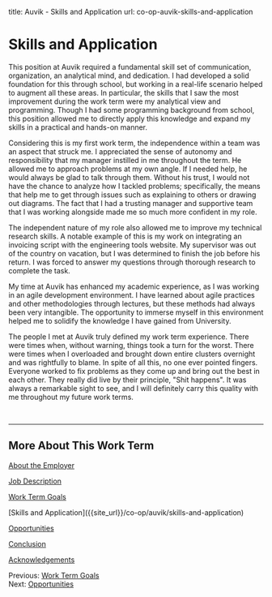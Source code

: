 title: Auvik - Skills and Application
url: co-op-auvik-skills-and-application

<h1 class="u-lead center">Skills and Application</h1>

This position at Auvik required a fundamental skill set of communication, organization, an analytical mind, and dedication. I had developed a solid foundation for this through school, but working in a real-life scenario helped to augment all these areas. In particular, the skills that I saw the most improvement during the work term were my analytical view and programming. Though I had some programming background from school, this position allowed me to directly apply this knowledge and expand my skills in a practical and hands-on manner.

Considering this is my first work term, the independence within a team was an aspect that struck me. I appreciated the sense of autonomy and responsibility that my manager instilled in me throughout the term. He allowed me to approach problems at my own angle. If I needed help, he would always be glad to talk through them. Without his trust, I would not have the chance to analyze how I tackled problems; specifically, the means that help me to get through issues such as explaining to others or drawing out diagrams. The fact that I had a trusting manager and supportive team that I was working alongside made me so much more confident in my role.

The independent nature of my role also allowed me to improve my technical research skills. A notable example of this is my work on integrating an invoicing script with the engineering tools website. My supervisor was out of the country on vacation, but I was determined to finish the job before his return. I was forced to answer my questions through thorough research to complete the task.

My time at Auvik has enhanced my academic experience, as I was working in an agile development environment. I have learned about agile practices and other methodologies through lectures, but these methods had always been very intangible. The opportunity to immerse myself in this environment helped me to solidify the knowledge I have gained from University.

The people I met at Auvik truly defined my work term experience. There were times when, without warning, things took a turn for the worst. There were times when I overloaded and brought down entire clusters overnight and was rightfully to blame. In spite of all this, no one ever pointed fingers. Everyone worked to fix problems as they come up and bring out the best in each other. They really did live by their principle, "Shit happens". It was always a remarkable sight to see, and I will definitely carry this quality with me throughout my future work terms.

<br>
<hr>

<h2 class="u-sublead">More About This Work Term</h2>

[About the Employer]({{site_url}}/co-op/auvik/about-the-employer)

[Job Description]({{site_url}}/co-op/auvik/job-description)

[Work Term Goals]({{site_url}}/co-op/auvik/work-term-goals)

<span class='active'>
  [Skills and Application]({{site_url}}/co-op/auvik/skills-and-application)
</span>

[Opportunities]({{site_url}}/co-op/auvik/opportunities)

[Conclusion]({{site_url}}/co-op/auvik/conclusion)

[Acknowledgements]({{site_url}}/co-op/auvik/acknowledgements)

<div class="left-aligned no-margin">
  Previous: <a href="{{ site_url }}/co-op/auvik/work-term-goals">Work Term Goals</a>
</div>

<div class="right-aligned no-margin">
  Next: <a href="{{ site_url }}/co-op/auvik/opportunities">Opportunities</a>
</div>
